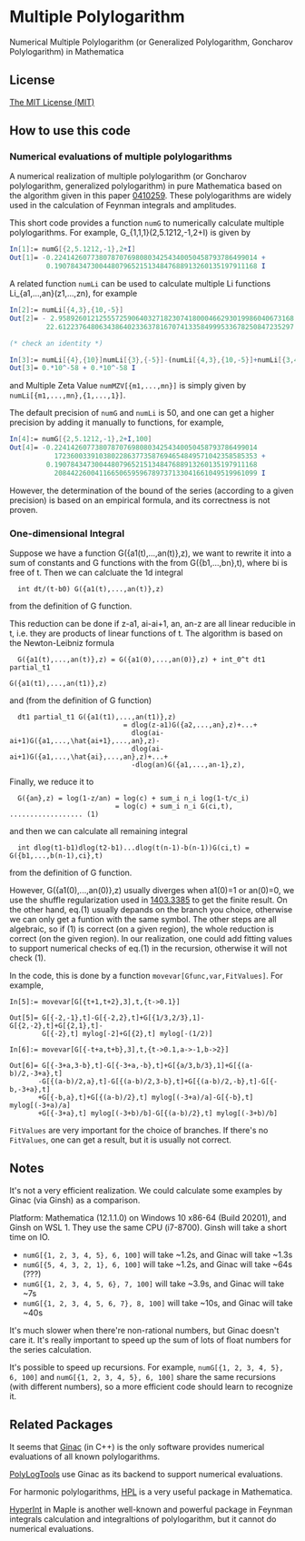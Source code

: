 # Multiple Polylogarithm
Numerical Multiple Polylogarithm (or Generalized Polylogarithm, Goncharov Polylogarithm) in Mathematica

## License

[The MIT License (MIT)](https://raw.githubusercontent.com/munuxi/Generalized-Polylogarithm/master/LICENSE)

## How to use this code

### Numerical evaluations of multiple polylogarithms

A numerical realization of multiple polylogarithm (or Goncharov polylogarithm, generalized polylogarithm) in pure Mathematica based on the algorithm given in this paper [0410259](https://arxiv.org/abs/hep-ph/0410259). These polylogarithms are widely used in the calculation of Feynman integrals and amplitudes.

This short code provides a function `numG` to numerically calculate multiple polylogarithms. For example, G_{1,1,1}(2,5.1212,-1,2+I) is given by
```Mathematica
In[1]:= numG[{2,5.1212,-1},2+I]
Out[1]= -0.22414260773807870769808034254340050458793786499014 + 
         0.19078434730044807965215134847688913260135197911168 I
```
A related function `numLi` can be used to calculate multiple Li functions Li_{a1,...,an}(z1,...,zn), for example 
```Mathematica
In[2]:= numLi[{4,3},{10,-5}]
Out[2]= - 2.9589260121255572590640327182307418000466293019986040673168 + 
         22.6122376480634386402336378167074133584999533678250847235297 I

(* check an identity *)

In[3]:= numLi[{4},{10}]numLi[{3},{-5}]-(numLi[{4,3},{10,-5}]+numLi[{3,4},{-5,10}]+numLi[{7},{-50}])
Out[3]= 0.*10^-58 + 0.*10^-58 I
```
and Multiple Zeta Value `numMZV[{m1,...,mn}]` is simply given by `numLi[{m1,...,mn},{1,...,1}]`.

The default precision of `numG` and `numLi` is 50, and one can get a higher precision by adding it manually to functions, for example,
```Mathematica
In[4]:= numG[{2,5.1212,-1},2+I,100]
Out[4]= -0.22414260773807870769808034254340050458793786499014
           17236003391038022863773587694654849571042358585353 + 
         0.19078434730044807965215134847688913260135197911168
           20844226004116650659596789737133041661049519961099 I
```
However, the determination of the bound of the series (according to a given precision) is based on an empirical formula, and its correctness is not proven.

### One-dimensional Integral

Suppose we have a function G({a1(t),...,an(t)},z), we want to rewrite it into a sum of 
constants and G functions with the from
    G({b1,...,bn},t),
where bi is free of t. Then we can calcluate the 1d integral 
```
  int dt/(t-b0) G({a1(t),...,an(t)},z)
```
from the definition of G function. 

This reduction can be done if z-a1, ai-ai+1, an, an-z are all linear reducible in t,
i.e. they are products of linear functions of t. The algorithm is based on the 
Newton-Leibniz formula
```
  G({a1(t),...,an(t)},z) = G({a1(0),...,an(0)},z) + int_0^t dt1 partial_t1 
                                                      G({a1(t1),...,an(t1)},z)
```
and (from the definition of G function)
```
  dt1 partial_t1 G({a1(t1),...,an(t1)},z) 
                            = dlog(z-a1)G({a2,...,an},z)+...+
                              dlog(ai-ai+1)G({a1,...,\hat{ai+1},...,an},z)-
                              dlog(ai-ai+1)G({a1,...,\hat{ai},...,an},z)+...+
                              -dlog(an)G({a1,...,an-1},z),
```
Finally, we reduce it to 
```
  G({an},z) = log(1-z/an) = log(c) + sum_i n_i log(1-t/c_i) 
                          = log(c) + sum_i n_i G(ci,t), .................. (1)
```
and then we can calculate all remaining integral 
```
  int dlog(t1-b1)dlog(t2-b1)...dlog(t(n-1)-b(n-1))G(ci,t) = G({b1,...,b(n-1),ci},t)
```
from the definition of G function. 

However, G({a1(0),...,an(0)},z) usually diverges when a1(0)=1 or an(0)=0, we use the 
shuffle regularization used in [1403.3385](https://arxiv.org/abs/hep-ph/1403.3385) to get the finite result. On the other hand,
eq.(1) usually depands on the branch you choice, otherwise we can only get a 
funtion with the same symbol. The other steps are all algebraic, so if (1) is correct 
(on a given region), the whole reduction is correct (on the given region). In our 
realization, one could add fitting values to support numerical checks of eq.(1) 
in the recursion, otherwise it will not check (1).

In the code, this is done by a function `movevar[Gfunc,var,FitValues]`. For example,
```
In[5]:= movevar[G[{t+1,t+2},3],t,{t->0.1}]

Out[5]= G[{-2,-1},t]-G[{-2,2},t]+G[{1/3,2/3},1]-G[{2,-2},t]+G[{2,1},t]-
        G[{-2},t] mylog[-2]+G[{2},t] mylog[-(1/2)]

In[6]:= movevar[G[{-t+a,t+b},3],t,{t->0.1,a->-1,b->2}]

Out[6]= G[{-3+a,3-b},t]-G[{-3+a,-b},t]+G[{a/3,b/3},1]+G[{(a-b)/2,-3+a},t]
       -G[{(a-b)/2,a},t]-G[{(a-b)/2,3-b},t]+G[{(a-b)/2,-b},t]-G[{-b,-3+a},t]
       +G[{-b,a},t]+G[{(a-b)/2},t] mylog[(-3+a)/a]-G[{-b},t] mylog[(-3+a)/a]
       +G[{-3+a},t] mylog[(-3+b)/b]-G[{(a-b)/2},t] mylog[(-3+b)/b]
```
`FitValues` are very important for the choice of branches. If there's no `FitValues`, 
one can get a result, but it is usually not correct.



## Notes

It's not a very efficient realization. We could calculate some examples by Ginac (via Ginsh) as a comparison. 

Platform: Mathematica (12.1.1.0) on Windows 10 x86-64 (Build 20201), and Ginsh on WSL 1. They use the same CPU (i7-8700). Ginsh will take a short time on IO.

- `numG[{1, 2, 3, 4, 5}, 6, 100]` will take ~1.2s, and Ginac will take ~1.3s
- `numG[{5, 4, 3, 2, 1}, 6, 100]` will take ~1.2s, and Ginac will take ~64s (???)
- `numG[{1, 2, 3, 4, 5, 6}, 7, 100]` will take ~3.9s, and Ginac will take ~7s 
- `numG[{1, 2, 3, 4, 5, 6, 7}, 8, 100]` will take ~10s, and Ginac will take ~40s

It's much slower when there're non-rational numbers, but Ginac doesn't care it. It's really important to speed up the sum of lots of float numbers for the series calculation.

It's possible to speed up recursions. For example, `numG[{1, 2, 3, 4, 5}, 6, 100]` and `numG[{1, 2, 3, 4, 5}, 6, 100]` share the same recursions (with different numbers), so a more efficient code should learn to recognize it.

## Related Packages

It seems that [Ginac](https://ginac.de/) (in C++) is the only software provides numerical evaluations of all known polylogarithms.

[PolyLogTools](https://arxiv.org/abs/1904.07279) use Ginac as its backend to support numerical evaluations.

For harmonic polylogarithms, [HPL](https://arxiv.org/abs/hep-ph/0507152) is a very useful package in Mathematica.

[HyperInt](https://bitbucket.org/PanzerErik/hyperint/wiki/Home) in Maple is another well-known and powerful package in Feynman integrals calculation and integraltions of polylogarithm, but it cannot do numerical evaluations.
